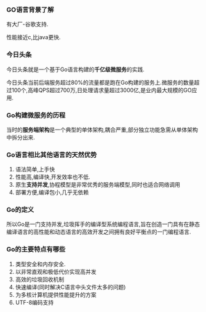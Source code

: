 ### GO语言背景了解

有大厂-谷歌支持.

性能接近c,比java更快.

### 今日头条

今日头条就是一个基于Go语言构建的**千亿级微服务**的实践.

今日头条当前后端服务超过80%的流量都是跑在Go构建的服务上.微服务的数量超过100个,高峰QPS超过700万,日处理请求量超过3000亿,是业内最大规模的GO应用.

### Go构建微服务的历程

当时的**服务端架构**是一个典型的单体架构,耦合严重,部分独立功能急需从单体架构中拆分出来.

### Go语言相比其他语言的天然优势

1. 语法简单,上手快
2. 性能高,编译快,开发效率也不低.
3. 原生**支持并发**,协程模型是非常优秀的服务端模型,同时也适合网络调用
4. 部署方便,编译包小,几乎无依赖

### Go的定义

所以Go是一门支持并发,垃圾挥手的编译型系统编程语言,旨在创造一门具有在静态编译语言的高性能和动态语言的高效开发之间拥有良好平衡点的一门编程语言.

### Go的主要特点有哪些

1. 类型安全和内存安全.
2. 以非常直观和极低代价实现高并发
3. 高效的垃圾回收机制
4. 快速编译(同时解决C语言中头文件太多的问题)
5. 为多核计算机提供性能提升的方案
6. UTF-8编码支持
